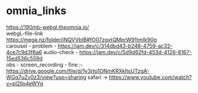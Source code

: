 # omnia_links
https://190mb-webgl.theomnia.io/ <br>
webgL-file-link
https://mega.nz/folder/iNQVVbIB#fO07zgxtQMprW91tmIk90g <br>
carousel - problem - https://jam.dev/c/314dbd43-b248-4759-ac32-4ce7c9d3f6a6
audio-check - https://jam.dev/c/5d9d62fd-453d-4126-8167-15ed536c559d 
<br>
obs - screen_recording - fine :- https://drive.google.com/file/d/1y3rto1ONmKRXkltsUTzgA-WGq7uZv0z3/view?usp=sharing
safari -> https://www.youtube.com/watch?v=pl2llo4eWYg  
